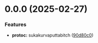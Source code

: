 

# 0.0.0 (2025-02-27)


### Features


* **protoc:** sukakurvaputtabitch ([90d80c0](https://github.com/atls/protobuf/commit/90d80c0c93f6faea844bb334e4a3012b2b6afa51))


